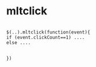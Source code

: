 # mltclick
<code>
$(..).mltclick(function(event){
if (event.clickCount==1) .... 
else ....


})
</code>
